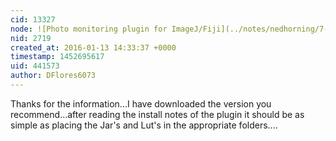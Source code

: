 ```yaml
---
cid: 13327
node: ![Photo monitoring plugin for ImageJ/Fiji](../notes/nedhorning/7-6-2012/photo-monitoring-plugin-imagejfiji)
nid: 2719
created_at: 2016-01-13 14:33:37 +0000
timestamp: 1452695617
uid: 441573
author: DFlores6073
---
```


Thanks for the information...I have downloaded the version you recommend...after reading the install notes of the plugin it should be as simple as placing the Jar's and Lut's in the appropriate folders....